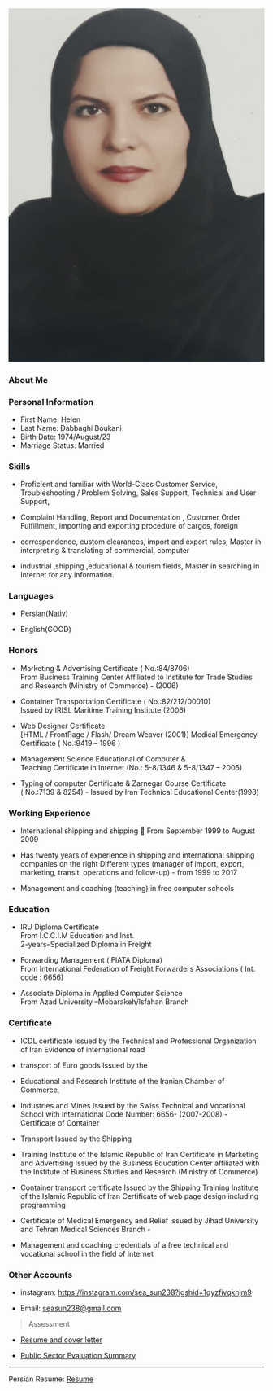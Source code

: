 <img src="pic.jpg">

### About Me


### Personal Information

- First Name: Helen
- Last Name: Dabbaghi Boukani
- Birth Date: 1974/August/23
- Marriage Status: Married

### Skills
 
- Proficient and familiar  with World-Class Customer Service, Troubleshooting / Problem Solving, Sales Support, Technical and User Support, 

- Complaint Handling, Report and Documentation , Customer Order Fulfillment, importing and exporting procedure of cargos, foreign 

- correspondence, custom clearances, import and export rules, Master in interpreting & translating of commercial, computer

- industrial ,shipping ,educational & tourism fields, Master in searching in Internet  for any information. 

### Languages

- Persian(Nativ)

- English(GOOD)

### Honors

- Marketing & Advertising Certificate ( No.:84/8706)                                                    
From Business Training Center Affiliated to Institute for Trade Studies and Research (Ministry of Commerce) - (2006) 
 
- Container Transportation Certificate ( No.:82/212/00010)                      
Issued by IRISL Maritime Training Institute (2006) 
 
- Web Designer Certificate       
[HTML  / FrontPage / Flash/ Dream Weaver (2001)] 
Medical Emergency Certificate ( No.:9419 – 1996 ) 

- Management Science Educational of Computer  &  
Teaching Certificate in Internet  (No.: 5-8/1346 &  5-8/1347 – 2006) 
- Typing of computer Certificate  &  Zarnegar Course Certificate  
      ( No.:7139 & 8254) - Issued by Iran
Technical Educational Center(1998) 


### Working Experience

- International shipping and shipping  From September 1999 to August 2009 

- Has twenty years of experience in shipping and international shipping companies on the right Different types (manager of import, export, marketing, transit, operations and follow-up) - from 1999 to 2017 

- Management and coaching (teaching) in free computer schools

### Education

- IRU Diploma  Certificate   
From I.C.C.I.M Education and Inst.  
2-years–Specialized Diploma in Freight

- Forwarding Management ( FIATA Diploma)  
From International Federation of Freight Forwarders Associations ( Int. code : 6656)  
- Associate Diploma in Applied Computer Science   
From Azad University –Mobarakeh/Isfahan Branch  

### Certificate

-  ICDL certificate issued by the Technical and Professional Organization of Iran Evidence of international road 

- transport of Euro goods Issued by the 

- Educational and Research Institute of the Iranian Chamber of Commerce, 

- Industries and Mines Issued by the Swiss Technical and Vocational School with International Code Number: 6656- (2007-2008) - Certificate of Container 

- Transport Issued by the Shipping 

- Training Institute of the Islamic Republic of Iran Certificate in Marketing and Advertising Issued by the Business Education Center affiliated with the Institute of Business Studies and Research (Ministry of Commerce) 

- Container transport certificate Issued by the Shipping Training Institute of the Islamic Republic of Iran Certificate of web page design including programming 

- Certificate of Medical Emergency and Relief issued by Jihad University and Tehran Medical Sciences Branch - 

- Management and coaching credentials of a free technical and vocational school in the field of Internet

### Other Accounts

- instagram: <a href="https://instagram.com/sea_sun238?igshid=1qyzfivqknjm9">https://instagram.com/sea_sun238?igshid=1qyzfivqknjm9</a>

- Email: <a href="seasun238@gmail.com">seasun238@gmail.com</a>
 
 >Assessment

+ [Resume and cover letter](https://github.com/seasun238/PNU_3991_AR/blob/main/XX_CV_CheckList_AR_3991.pdf)

+ [Public Sector Evaluation Summary](https://github.com/seasun238/PNU_3991_AR/blob/main/XX_GeneralSection_CheckList_AR_3991.pdf)

 
 ----------
  Persian Resume: <a href="https://seasun238.github.io/resume-fa/"> Resume </a>
